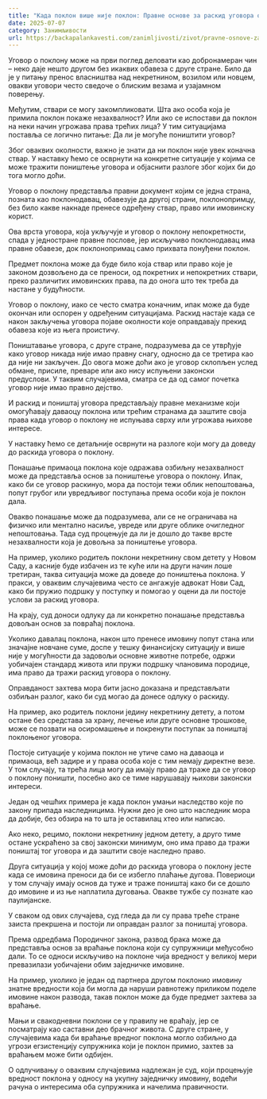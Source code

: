 ```yaml
---
title: "Када поклон више није поклон: Правне основе за раскид уговора о поклону"
date: 2025-07-07
category: Занимљивости
url: https://backapalankavesti.com/zanimljivosti/zivot/pravne-osnove-za-raskid-ugovora-o-poklonu/
---
```


Уговор о поклону може на први поглед деловати као добронамеран чин – неко даје нешто другом без икаквих обавеза с друге стране. Било да је у питању пренос власништва над некретнином, возилом или новцем, овакви уговори често сведоче о блиским везама и узајамном поверењу.

Међутим, ствари се могу закомпликовати. Шта ако особа која је примила поклон покаже незахвалност? Или ако се испостави да поклон на неки начин угрожава права трећих лица? У тим ситуацијама поставља се логично питање: Да ли је могуће поништити уговор?

Због оваквих околности, важно је знати да ни поклон није увек коначна ствар. У наставку ћемо се осврнути на конкретне ситуације у којима се може тражити поништење уговора и објаснити разлоге због којих би до тога могло доћи.

Уговор о поклону представља правни документ којим се једна страна, позната као поклонодавац, обавезује да другој страни, поклонопримцу, без било какве накнаде пренесе одређену ствар, право или имовинску корист.

Ова врста уговора, која укључује и уговор о поклону непокретности, спада у једностране правне послове, јер искључиво поклонодавац има правне обавезе, док поклонопримац само прихвата понуђени поклон.

Предмет поклона може да буде било која ствар или право које је законом дозвољено да се преноси, од покретних и непокретних ствари, преко различитих имовинских права, па до онога што тек треба да настане у будућности.

Уговор о поклону, иако се често сматра коначним, ипак може да буде окончан или оспорен у одређеним ситуацијама. Раскид настаје када се након закључења уговора појаве околности које оправдавају прекид обавеза које из њега проистичу.

Поништавање уговора, с друге стране, подразумева да се утврђује како уговор никада није имао правну снагу, односно да се третира као да није ни закључен. До овога може доћи ако је уговор склопљен услед обмане, присиле, преваре или ако нису испуњени законски предуслови. У таквим случајевима, сматра се да од самог почетка уговор није имао правно дејство.

И раскид и поништај уговора представљају правне механизме који омогућавају даваоцу поклона или трећим странама да заштите своја права када уговор о поклону не испуњава сврху или угрожава њихове интересе.

У наставку ћемо се детаљније осврнути на разлоге који могу да доведу до раскида уговора о поклону.

Понашање примаоца поклона које одражава озбиљну незахвалност може да представља основ за поништење уговора о поклону. Ипак, како би се уговор раскинуо, мора да постоји тежи облик непоштовања, попут грубог или увредљивог поступања према особи која је поклон дала.

Овакво понашање може да подразумева, али се не ограничава на физичко или ментално насиље, увреде или друге облике очигледног непоштовања. Тада суд процењује да ли је дошло до такве врсте незахвалности која је довољна за поништење уговора.

На пример, уколико родитељ поклони некретнину свом детету у Новом Саду, а касније буде избачен из те куће или на други начин лоше третиран, таква ситуација може да доведе до поништења поклона. У пракси, у оваквим случајевима често се ангажује адвокат Нови Сад, како би пружио подршку у поступку и помогао у оцени да ли постоје услови за раскид уговора.

На крају, суд доноси одлуку да ли конкретно понашање представља довољан основ за повраћај поклона.

Уколико давалац поклона, након што пренесе имовину попут стана или значајне новчане суме, доспе у тешку финансијску ситуацију и више није у могућности да задовољи основне животне потребе, одржи уобичајен стандард живота или пружи подршку члановима породице, има право да тражи раскид уговора о поклону.

Оправданост захтева мора бити јасно доказана и представљати озбиљан разлог, како би суд могао да донесе одлуку о раскиду.

На пример, ако родитељ поклони једину некретнину детету, а потом остане без средстава за храну, лечење или друге основне трошкове, може се позвати на осиромашење и покренути поступак за поништај поклоњеног уговора.

Постоје ситуације у којима поклон не утиче само на даваоца и примаоца, већ задире и у права особа које с тим немају директне везе. У том случају, та трећа лица могу да имају право да траже да се уговор о поклону поништи, посебно ако се тиме нарушавају њихови законски интереси.

Један од чешћих примера је када поклон умањи наследство које по закону припада наследницима. Нужни део је оно што наследник мора да добије, без обзира на то шта је оставилац хтео или написао.

Ако неко, рецимо, поклони некретнину једном детету, а друго тиме остане ускраћено за свој законски минимум, оно има право да тражи поништај тог уговора и да заштити своје наследно право.

Друга ситуација у којој може доћи до раскида уговора о поклону јесте када се имовина преноси да би се избегло плаћање дугова. Повериоци у том случају имају основ да туже и траже поништај како би се дошло до имовине и из ње наплатила дуговања. Овакве тужбе су познате као паулијанске.

У сваком од ових случајева, суд гледа да ли су права треће стране заиста прекршена и постоји ли оправдан разлог за поништај уговора.

Према одредбама Породичног закона, развод брака може да представља основ за враћање поклона који су супружници међусобно дали. То се односи искључиво на поклоне чија вредност у великој мери превазилази уобичајени обим заједничке имовине.

На пример, уколико је један од партнера другом поклонио имовину знатне вредности која би могла да наруши равнотежу приликом поделе имовине након развода, такав поклон може да буде предмет захтева за враћање.

Мањи и свакодневни поклони се у правилу не враћају, јер се посматрају као саставни део брачног живота. С друге стране, у случајевима када би враћање вредног поклона могло озбиљно да угрози егзистенцију супружника који је поклон примио, захтев за враћањем може бити одбијен.

О одлучивању о оваквим случајевима надлежан је суд, који процењује вредност поклона у односу на укупну заједничку имовину, водећи рачуна о интересима оба супружника и начелима правичности.
